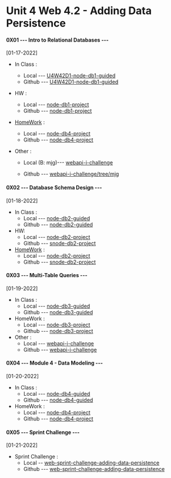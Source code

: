 # Unit 4 Web 4.2 - Adding Data Persistence


#### 0X01 ---  Intro to Relational Databases --- 

[01-17-2022]

* In Class :
    * Local --- [U4W42D1-node-db1-guided](<../Unit4/Web4.2/Day1/sooof-011722-U4W42D1-node-db1-guided/>)
    * Github --- [U4W42D1-node-db1-guided](<https://github.com/everestsh/sooof-011722-U4W42D1-node-db1-guided>)
    
* HW :
    * Local --- [node-db1-project](<../Unit4/Web4.2/Day1/sooof-011722-U4W42D1-node-db1-project/>)
    * Github --- [node-db1-project](<https://github.com/everestsh/sooof-011722-U4W42D1-node-db1-project>)
    
* [HomeWork](<https://github.com/sooof/node-db2-project>) :
	* Local --- [node-db4-project](<../Unit4/Web4.2/Day1/50/node-db1-project/>)
	* Github --- [node-db4-project](<https://github.com/sooof/node-db1-project>)

* Other :
    * Local (B: mjg)--- [webapi-i-challenge](<../Unit4/Web4.2/Day1/webapi-i-challenge/>)
   
    * Github --- [webapi-i-challenge/tree/mjg](<https://github.com/everestsh/webapi-i-challenge>)

#### 0X02 ---   Database Schema Design --- 

[01-18-2022]

* In Class :
    * Local --- [node-db2-guided](<../Unit4/Web4.2/Day2/sooof-011822-U4W42D2-node-db2-guided/>)
    * Github --- [node-db2-guided](<https://github.com/everestsh/sooof-011822-U4W42D2-node-db2-guided>)
* HW:
    * Local --- [node-db2-project](<../Unit4/Web4.2/Day2/sooof-011822-U4W42D2-node-db2-project/>)
    * Github --- [snode-db2-project](<https://github.com/everestsh/sooof-011822-U4W42D2-node-db2-projectt>)
* [HomeWork](<https://github.com/sooof/node-db2-project>) :
    * Local --- [node-db2-project](<../Unit4/Web4.2/Day2/50/node-db2-project/>)
    * Github --- [snode-db2-project](<https://github.com/sooof/node-db2-project>)

#### 0X03 ---  Multi-Table Queries --- 

[01-19-2022]

* In Class :
    * Local --- [node-db3-guided](<../Unit4/Web4.2/Day3/sooof-011922-U4W42D3-node-db3-guided/>)
    * Github --- [node-db3-guided](<https://github.com/everestsh/sooof-011922-U4W42D3-node-db3-guided>)
* HomeWork :
    * Local --- [node-db3-project](<../Unit4/Web4.2/Day3/sooof-011922-U4W42D3-node-db3-project/>)
    * Github --- [node-db3-project](<https://github.com/everestsh/sooof-011922-U4W42D3-node-db3-project>)
* Other :
	* Local --- [webapi-i-challenge](<../Unit4/Web4.1/Day3/webapi-i-challenge/>)
	* Github --- [webapi-i-challenge](<https://github.com/everestsh/webapi-i-challenge>)

#### 0X04 ---  Module 4 - Data Modeling --- 

[01-20-2022]

* In Class :
  * Local --- [node-db4-guided](<../Unit4/Web4.2/Day4/sooof-012022-U4W42D4-node-db4-guided/>)
  * Github --- [node-db4-guided](<https://github.com/everestsh/sooof-012022-U4W42D4-node-db4-guided>)
* HomeWork :
	* Local --- [node-db4-project](<../Unit4/Web4.2/Day4/sooof-012022-U4W42D4-node-db4-project/>)
	* Github --- [node-db4-project](<https://github.com/everestsh/sooof-012022-U4W42D4-node-db4-project>)


#### 0X05 ---  Sprint Challenge  ---

[01-21-2022]

* Sprint Challenge :
    * Local -- [web-sprint-challenge-adding-data-persistence](<./Unit4/Web4.2/DaySprint/web-sprint-challenge-adding-data-persistence/>)
    * Github --- [web-sprint-challenge-adding-data-persistence](<https://github.com/sooof/web-sprint-challenge-adding-data-persistence>)
